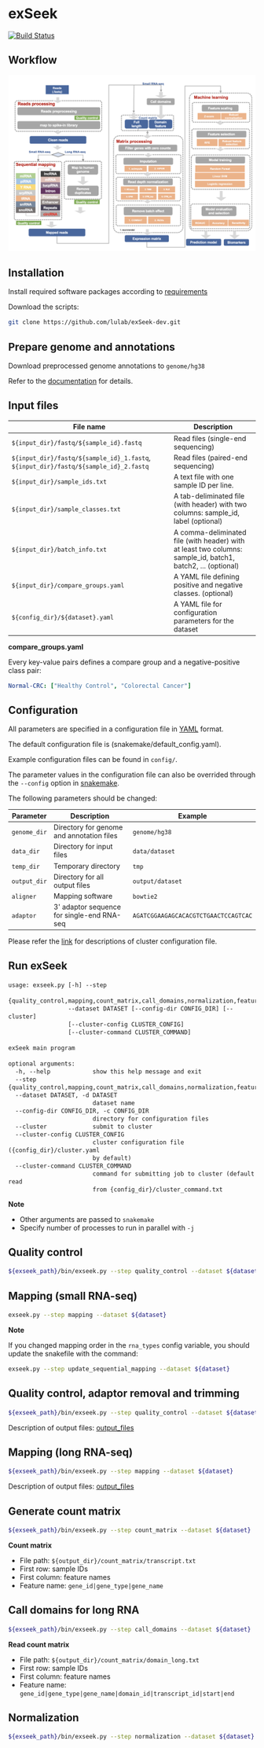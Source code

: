 # exSeek
[![Build Status](https://travis-ci.com/lulab/exSeek-dev.svg?token=CyRgUWsqWCctKvAxMXto&branch=master)](https://travis-ci.com/lulab/exSeek-dev)

## Workflow

![workflow](assets/whole_pipe.png)

## Installation

Install required software packages according to [requirements](docs/requirements.md)

Download the scripts:

```bash
git clone https://github.com/lulab/exSeek-dev.git
```

## Prepare genome and annotations

Download preprocessed genome annotations to `genome/hg38`

Refer to the [documentation](docs/genome_and_annotations.md) for details.

## Input files

| File name | Description |
| ------ | ----------- |
| `${input_dir}/fastq/${sample_id}.fastq` | Read files (single-end sequencing) |
| `${input_dir}/fastq/${sample_id}_1.fastq`, `${input_dir}/fastq/${sample_id}_2.fastq` | Read files (paired-end sequencing) |
| `${input_dir}/sample_ids.txt` | A text file with one sample ID per line. |
| `${input_dir}/sample_classes.txt` | A tab-deliminated file (with header) with two columns: sample_id, label (optional) |
| `${input_dir}/batch_info.txt` | A comma-deliminated file (with header) with at least two columns: sample_id, batch1, batch2, ... (optional) |
| `${input_dir}/compare_groups.yaml` | A YAML file defining positive and negative classes. (optional) |
| `${config_dir}/${dataset}.yaml` | A YAML file for configuration parameters for the dataset |

**compare_groups.yaml**

Every key-value pairs defines a compare group and a negative-positive class pair:
```yaml
Normal-CRC: ["Healthy Control", "Colorectal Cancer"]
```

## Configuration

All parameters are specified in a configuration file in [YAML](https://en.wikipedia.org/wiki/YAML) format.

The default configuration file is (snakemake/default_config.yaml).

Example configuration files can be found in `config/`.

The parameter values in the configuration file can also be overrided through the `--config` option in [snakemake](https://snakemake.readthedocs.io/en/stable/executable.html).

The following parameters should be changed:

| Parameter | Description | Example |
| ------ | ----------- | ------- |
| `genome_dir` | Directory for genome and annotation files | `genome/hg38` |
| `data_dir` | Directory for input files | `data/dataset` |
| `temp_dir` | Temporary directory | `tmp` |
| `output_dir` | Directory for all output files | `output/dataset` |
| `aligner` | Mapping software | `bowtie2` |
| `adaptor` | 3' adaptor sequence for single-end RNA-seq | `AGATCGGAAGAGCACACGTCTGAACTCCAGTCAC` |


Please refer the [link](https://snakemake.readthedocs.io/en/stable/snakefiles/configuration.html#cluster-configuration) for descriptions of cluster configuration file.


## Run exSeek

```
usage: exseek.py [-h] --step
                 {quality_control,mapping,count_matrix,call_domains,normalization,feature_selection}
                 --dataset DATASET [--config-dir CONFIG_DIR] [--cluster]
                 [--cluster-config CLUSTER_CONFIG]
                 [--cluster-command CLUSTER_COMMAND]

exSeek main program

optional arguments:
  -h, --help            show this help message and exit
  --step {quality_control,mapping,count_matrix,call_domains,normalization,feature_selection}
  --dataset DATASET, -d DATASET
                        dataset name
  --config-dir CONFIG_DIR, -c CONFIG_DIR
                        directory for configuration files
  --cluster             submit to cluster
  --cluster-config CLUSTER_CONFIG
                        cluster configuration file ({config_dir}/cluster.yaml
                        by default)
  --cluster-command CLUSTER_COMMAND
                        command for submitting job to cluster (default read
                        from {config_dir}/cluster_command.txt
```

**Note**

* Other arguments are passed to `snakemake`
* Specify number of processes to run in parallel with `-j`



## Quality control

```bash
${exseek_path}/bin/exseek.py --step quality_control --dataset ${dataset}
```

## Mapping (small RNA-seq)


```bash
exseek.py --step mapping --dataset ${dataset}
```

**Note**

If you changed mapping order in the `rna_types` config variable, you should update the snakefile with the command:
```bash
exseek.py --step update_sequential_mapping --dataset ${dataset}
```

## Quality control, adaptor removal and trimming

```bash
${exseek_path}/bin/exseek.py --step quality_control --dataset ${dataset}
```

Description of output files: [output_files](docs/output_files.md)

## Mapping (long RNA-seq)

```bash
${exseek_path}/bin/exseek.py --step mapping --dataset ${dataset}
```

Description of output files: [output_files](docs/output_files.md)


## Generate count matrix
```bash
${exseek_path}/bin/exseek.py --step count_matrix --dataset ${dataset}
```


**Count matrix**

* File path: `${output_dir}/count_matrix/transcript.txt`
* First row: sample IDs
* First column: feature names
* Feature name: `gene_id|gene_type|gene_name`


## Call domains for long RNA

```bash
${exseek_path}/bin/exseek.py --step call_domains --dataset ${dataset}
```


**Read count matrix**

* File path: `${output_dir}/count_matrix/domain_long.txt`
* First row: sample IDs
* First column: feature names
* Feature name: `gene_id|gene_type|gene_name|domain_id|transcript_id|start|end`

## Normalization

```bash
${exseek_path}/bin/exseek.py --step normalization --dataset ${dataset}
```
